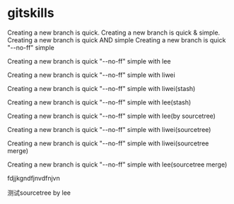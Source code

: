 # gitskills
Creating a new branch is quick.
Creating a new branch is quick & simple.
Creating a new branch is quick AND simple
Creating a new branch is quick "--no-ff" simple

Creating a new branch is quick "--no-ff" simple with lee

Creating a new branch is quick "--no-ff" simple with liwei

Creating a new branch is quick "--no-ff" simple with liwei(stash)

Creating a new branch is quick "--no-ff" simple with lee(stash)

Creating a new branch is quick "--no-ff" simple with lee(by sourcetree)

Creating a new branch is quick "--no-ff" simple with liwei(sourcetree)

Creating a new branch is quick "--no-ff" simple with liwei(sourcetree merge)

Creating a new branch is quick "--no-ff" simple with lee(sourcetree merge)

fdjjkgndfjnvdfnjvn

测试sourcetree by lee
